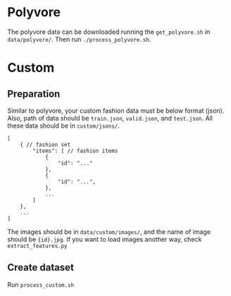 # Polyvore

The polyvore data can be downloaded running the `get_polyvore.sh` in `data/polyvore/`. Then run `./process_polyvore.sh`.

# Custom

## Preparation

Similar to polyvore, your custom fashion data must be below format (json).
Also, path of data should be `train.json`, `valid.json`, and `test.json`.
All these data should be in `custom/jsons/`.
```
[
    { // fashion set
        "items": [ // fashion items
            {
                "id": "..."
            }, 
            {
                "id": "...",
            }, 
            ...
        ]
    },
    ...
]
```

The images should be in `data/custom/images/`, and the name of image should be `{id}.jpg`. If you want to load images another way, check `extract_features.py`

## Create dataset

Run `process_custom.sh`
